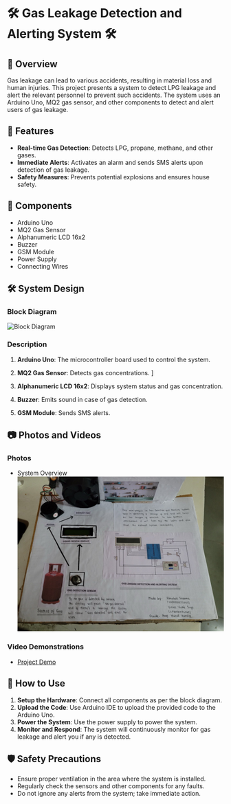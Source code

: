 # 🛠️ Gas Leakage Detection and Alerting System 🛠️

## 📖 Overview
Gas leakage can lead to various accidents, resulting in material loss and human injuries. This project presents a system to detect LPG leakage and alert the relevant personnel to prevent such accidents. The system uses an Arduino Uno, MQ2 gas sensor, and other components to detect and alert users of gas leakage.

## 🚀 Features
- **Real-time Gas Detection**: Detects LPG, propane, methane, and other gases.
- **Immediate Alerts**: Activates an alarm and sends SMS alerts upon detection of gas leakage.
- **Safety Measures**: Prevents potential explosions and ensures house safety.

## 🧰 Components
- Arduino Uno
- MQ2 Gas Sensor
- Alphanumeric LCD 16x2
- Buzzer
- GSM Module
- Power Supply
- Connecting Wires

## 🛠️ System Design
### Block Diagram
![Block Diagram](path/to/your/block-diagram-image.png)

### Description
1. **Arduino Uno**: The microcontroller board used to control the system.
   
2. **MQ2 Gas Sensor**: Detects gas concentrations.
   ]
3. **Alphanumeric LCD 16x2**: Displays system status and gas concentration.
   
4. **Buzzer**: Emits sound in case of gas detection.
   
5. **GSM Module**: Sends SMS alerts.
  

## 📷 Photos and Videos
### Photos
- System Overview
  ![System Overview](Media/gas-leakage.jpg)


### Video Demonstrations
- [Project Demo](Media/gas-leakage.mp4)

## 📜 How to Use
1. **Setup the Hardware**: Connect all components as per the block diagram.
2. **Upload the Code**: Use Arduino IDE to upload the provided code to the Arduino Uno.
3. **Power the System**: Use the power supply to power the system.
4. **Monitor and Respond**: The system will continuously monitor for gas leakage and alert you if any is detected.

## 🛡️ Safety Precautions
- Ensure proper ventilation in the area where the system is installed.
- Regularly check the sensors and other components for any faults.
- Do not ignore any alerts from the system; take immediate action.



